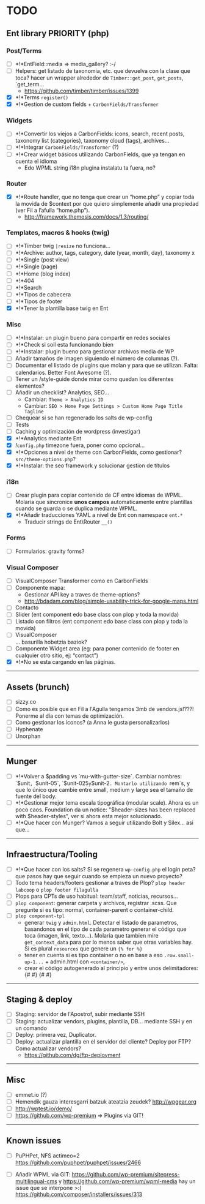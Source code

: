 # TODO

## Ent library PRIORITY (php)
### Post/Terms
- [ ] *!*EntField::media => media_gallery? :-/
- [ ] Helpers: get listado de taxonomia, etc. que devuelva con la clase que toca? hacer un wrapper alrededor de `Timber::get_post`, `get_posts`, `get_term…
    - https://github.com/timber/timber/issues/1399
- [X] *!*Terms `register()`
- [X] *!*Gestion de custom fields + `CarbonFields/Transformer`

### Widgets
- [ ] *!*Convertir los viejos a CarbonFields: icons, search, recent posts, taxonomy list (categories), taxonomy cloud (tags), archives…
- [ ] *!*Integrar `CarbonFields/Transformer` (?)
- [ ] *!*Crear widget básicos utilizando CarbonFields, que ya tengan en cuenta el idioma
    - Edo WPML string i18n plugina instalatu ta fuera, no?

### Router
- [X] *!*Route handler, que no tenga que crear un “home.php” y copiar toda la movida de $context por que quiero simplemente añadir una propiedad (ver Fil a l’afulla “home.php”).
    - http://framework.themosis.com/docs/1.3/routing/

### Templates, macros & hooks (twig)
- [ ] *!*Timber twig `|resize` no funciona…
- [ ] *!*Archive: author, tags, category, date (year, month, day), taxonomy x
- [ ] *!*Single (post view)
- [ ] *!*Single (page)
- [ ] *!*Home (blog index)
- [ ] *!*404
- [ ] *!*Search
- [ ] *!*Tipos de cabecera
- [ ] *!*Tipos de footer
- [X] *!*Tener la plantilla base twig en Ent

### Misc
- [ ] *!*Instalar: un plugin bueno para compartir en redes sociales
- [ ] *!*Check si soil esta funcionando bien
- [ ] *!*Instalar: plugin bueno para gestionar archivos media de WP
- [ ] Añadir tamaños de imagen siguiendo el número de columnas (?).
- [ ] Documentar el listado de plugins que molan y para que se utilizan. Falta: calendarios. Better Font Awesome (?).
- [ ] Tener un /style-guide donde mirar como quedan los diferentes elementos?
- [ ] Añadir un checklist? Analytics, SEO…
    - Cambiar: `Theme > Analytics ID`
    - Cambiar: `SEO > Home Page Settings > Custom Home Page Title Tagline`
- [ ] Chequear si se han regenerado los salts de wp-config
- [ ] Tests
- [ ] Caching y optimización de wordpress (investigar)
- [X] *!*Analytics mediante Ent
- [X] *!*`config.php` timezone fuera, poner como opcional…
- [X] *!*Opciones a nivel de theme con CarbonFields, como gestionar? `src/theme-options.php`?
- [X] *!*Instalar: the seo framework y solucionar gestion de títulos

### i18n
- [ ] Crear plugin para copiar contenido de CF entre idiomas de WPML. Molaria que sincronice **unos campos** automaticamente entre plantillas cuando se guarda o se duplica mediante WPML.
- [X] *!*Añadir traducciones YAML a nivel de Ent con namespace `ent.*`
    - Traducir strings de Ent\Router `__()`

### Forms
- [ ] Formularios: gravity forms?

### Visual Composer
- [ ] VisualComposer Transformer como en CarbonFields
- [ ] Componente mapa:
    - Gestionar API key a traves de theme-options?
    - http://bdadam.com/blog/simple-usability-trick-for-google-maps.html
- [ ] Contacto
- [ ] Slider (ent component edo base class con plop y toda la movida)
- [ ] Listado con filtros (ent component edo base class con plop y toda la movida)
- [ ] VisualComposer <section><section class="image-intro">... basurilla hobetzia baziok?
- [ ] Componente Widget area (eg: para poner contenido de footer en cualquier otro sitio, ej: “contact”)
- [X] *!*No se esta cargando en las páginas.

---

## Assets (brunch)
- [ ] sizzy.co
- [ ] Como es posible que en Fil a l'Agulla tengamos 3mb de vendors.js!???! Ponerme al día con temas de optimización.
- [ ] Como gestionar los iconos? (a Anna le gusta personalizarlos)
- [ ] Hyphenate
- [ ] Unorphan

---

## Munger
- [ ] *!*Volver a $padding vs `mu-with-gutter-size`. Cambiar nombres: `$unit`, `$unit-05`, `$unit-025` y `$unit-2`. Montarlo utilizando `rem`s, y que lo único que cambie entre small, medium y large sea el tamaño de fuente del body.
- [ ] *!*Gestionar mejor tema escala tipográfica (modular scale). Ahora es un poco caos. Foundation da un notice: "$header-sizes has been replaced with $header-styles", ver si ahora esta mejor solucionado.
- [ ] *!*Que hacer con Munger? Vamos a seguir utilizando Bolt y Silex… asi que…

---

## Infraestructura/Tooling
- [ ] *!*Que hacer con los salts? Si se regenera `wp-config.php` el login peta? que pasos hay que seguir cuando se empieza un nuevo proyecto?
- [ ] Todo tema headers/footers gestionar a traves de Plop? `plop header labcoop` o `plop footer filagulla`
- [ ] Plops para CPTs de uso habitual: team/staff, noticias, recursos…
- [ ] `plop component`: generar carpeta y archivos, registrar .scss. Que pregunte si es tipo: normal, container-parent o container-child.
- [ ] `plop component-tpl`
    - generar `twig` y `admin.html`. Detectar el listado de parametros, basandonos en el tipo de cada parametro generar el código que toca (imagen, link, texto…). Molaria que tambien mire `get_context_data` para por lo menos saber que otras variables hay. Si es plural `resources` que genere un `{% for %}`
    - tener en cuenta si es tipo container o no en base a eso `.row.small-up-1...` + admin.html con `<container/>`,
    - crear el código autogenerado al principio y entre unos delimitadores:
    {# <page-fields-cheatsheet> #}
    {# </page-fields-cheatsheet> #}

---

## Staging & deploy
- [ ] Staging: servidor de l'Apostrof, subir mediante SSH
- [ ] Staging: actualizar vendors, plugins, plantilla, DB… mediante SSH y en un comando
- [ ] Deploy: primera vez, Duplicator.
- [ ] Deploy: actualizar plantilla en el servidor del cliente? Deploy por FTP? Como actualizar vendors?
    - https://github.com/dg/ftp-deployment

---

## Misc
- [ ] emmet.io (?)
- [ ] Hemendik gauza interesgarri batzuk ateatzia zeudek? http://wpgear.org 
- [ ] http://wptest.io/demo/
- [ ] https://github.com/wp-premium => Plugins via GIT!

---

## Known issues
- [ ] PuPHPet, NFS actimeo=2 https://github.com/puphpet/puphpet/issues/2466
- [ ] Añadir WPML via GIT: https://github.com/wp-premium/sitepress-multilingual-cms y https://github.com/wp-premium/wpml-media hay un issue que se interpone >:( https://github.com/composer/installers/issues/313

